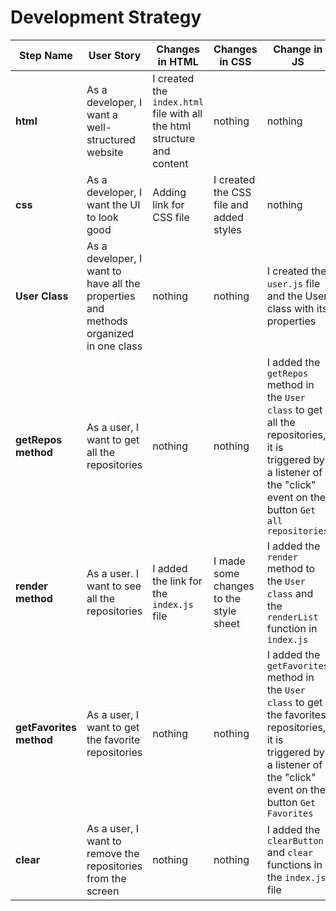 # Development Strategy

| Step Name               | User Story                                                                           | Changes in HTML                                                         | Changes in CSS                          | Change in JS                                                                                                                                                              |
| ----------------------- | ------------------------------------------------------------------------------------ | ----------------------------------------------------------------------- | --------------------------------------- | ------------------------------------------------------------------------------------------------------------------------------------------------------------------------- |
| **html**                | As a developer, I want a well-structured website                                     | I created the `index.html` file with all the html structure and content | nothing                                 | nothing                                                                                                                                                                   |
| **css**                 | As a developer, I want the UI to look good                                           | Adding link for CSS file                                                | I created the CSS file and added styles | nothing                                                                                                                                                                   |
| **User Class**          | As a developer, I want to have all the properties and methods organized in one class | nothing                                                                 | nothing                                 | I created the `user.js` file and the User class with its properties                                                                                                       |
| **getRepos method**     | As a user, I want to get all the repositories                                        | nothing                                                                 | nothing                                 | I added the `getRepos` method in the `User class` to get all the repositories, it is triggered by a listener of the "click" event on the button `Get all repositories`    |
| **render method**       | As a user. I want to see all the repositories                                        | I added the link for the `index.js` file                                | I made some changes to the style sheet  | I added the `render` method to the `User class` and the `renderList` function in `index.js`                                                                               |
| **getFavorites method** | As a user, I want to get the favorite repositories                                   | nothing                                                                 | nothing                                 | I added the `getFavorites` method in the `User class` to get the favorites repositories, it is triggered by a listener of the "click" event on the button `Get Favorites` |
| **clear**               | As a user, I want to remove the repositories from the screen                         | nothing                                                                 | nothing                                 | I added the `clearButton` and `clear` functions in the `index.js` file                                                                                                    |
